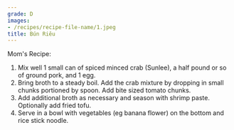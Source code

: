 ```yaml
---
grade: D
images:
- /recipes/recipe-file-name/1.jpeg
title: Bún Riêu
---
```





Mom's Recipe:
1. Mix well 1 small can of spiced minced crab (Sunlee), a half pound or so of ground pork, and 1 egg.
2. Bring broth to a steady boil. Add the crab mixture by dropping in small chunks portioned by spoon. Add bite sized tomato chunks.
3. Add additional broth as necessary and season with shrimp paste. Optionally add fried tofu.
4. Serve in a bowl with vegetables (eg banana flower) on the bottom and rice stick noodle.
